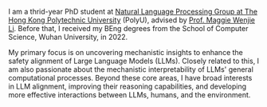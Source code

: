 I am a thrid-year PhD student at [Natural Language Processing Group at The Hong Kong Polytechnic University](polyunlp.github.io) (PolyU), advised by [Prof. Maggie Wenjie Li](https://www4.comp.polyu.edu.hk/~cswjli/). Before that, I received my BEng degrees from the School of Computer Science, Wuhan University, in 2022.

My primary focus is on uncovering mechanistic insights to enhance the safety alignment of Large Language Models (LLMs). Closely related to this, I am also passionate about the mechanistic interpretability of LLMs' general computational processes. Beyond these core areas, I have broad interests in LLM alignment, improving their reasoning capabilities, and developing more effective interactions between LLMs, humans, and the environment.